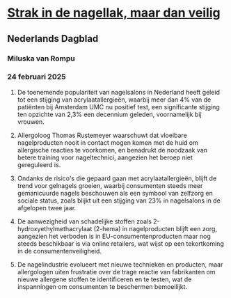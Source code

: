 # [Strak in de nagellak, maar dan veilig](https://advance.lexis.com/api/document?collection=news&id=urn:contentItem:6F6B-7WG3-S216-81SR-00000-00&context=1519360)
## Nederlands Dagblad
### Miluska van Rompu
### 24 februari 2025

1. De toenemende populariteit van nagelsalons in Nederland heeft geleid tot een stijging van acrylaatallergieën, waarbij meer dan 4% van de patiënten bij Amsterdam UMC nu positief test, een significante stijging ten opzichte van 2,3% een decennium geleden, voornamelijk bij vrouwen.

2. Allergoloog Thomas Rustemeyer waarschuwt dat vloeibare nagelproducten nooit in contact mogen komen met de huid om allergische reacties te voorkomen, en benadrukt de noodzaak van betere training voor nageltechnici, aangezien het beroep niet gereguleerd is.

3. Ondanks de risico's die gepaard gaan met acrylaatallergieën, blijft de trend voor gelnagels groeien, waarbij consumenten steeds meer gemanicuurde nagels beschouwen als een symbool van zelfzorg en sociale status, zoals blijkt uit een stijging van 23% in nagelsalons in de afgelopen twee jaar.

4. De aanwezigheid van schadelijke stoffen zoals 2-hydroxyethylmethacrylaat (2-hema) in nagelproducten blijft een zorg, aangezien het verboden is in EU-consumentenproducten maar nog steeds beschikbaar is via online retailers, wat wijst op een tekortkoming in de consumentenveiligheid.

5. De nagelindustrie evolueert met nieuwe technieken en producten, maar allergologen uiten frustratie over de trage reactie van fabrikanten om nieuwe allergene stoffen te identificeren en te testen, wat de inspanningen om consumenten te beschermen bemoeilijkt.